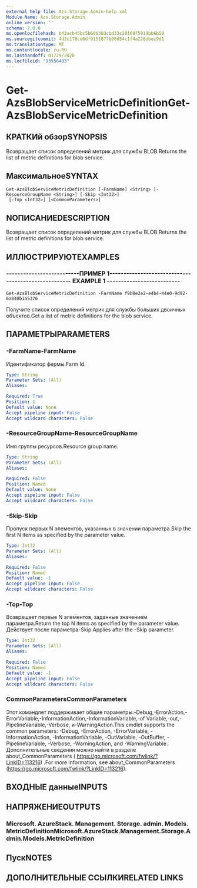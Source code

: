 ```yaml
---
external help file: Azs.Storage.Admin-help.xml
Module Name: Azs.Storage.Admin
online version: ''
schema: 2.0.0
ms.openlocfilehash: b43acb45bc5b606303cbd33c20f0975919bb6b59
ms.sourcegitcommit: 4d2c178cd6df9151877b08d54c1f4a228dbec9d1
ms.translationtype: MT
ms.contentlocale: ru-RU
ms.lasthandoff: 01/29/2020
ms.locfileid: "93556403"
---
```

# <span data-ttu-id="d0294-101">Get-AzsBlobServiceMetricDefinition</span><span class="sxs-lookup"><span data-stu-id="d0294-101">Get-AzsBlobServiceMetricDefinition</span></span>

## <span data-ttu-id="d0294-102">КРАТКИй обзор</span><span class="sxs-lookup"><span data-stu-id="d0294-102">SYNOPSIS</span></span>
<span data-ttu-id="d0294-103">Возвращает список определений метрик для службы BLOB.</span><span class="sxs-lookup"><span data-stu-id="d0294-103">Returns the list of metric definitions for blob service.</span></span>

## <span data-ttu-id="d0294-104">Максимальное</span><span class="sxs-lookup"><span data-stu-id="d0294-104">SYNTAX</span></span>

```
Get-AzsBlobServiceMetricDefinition [-FarmName] <String> [-ResourceGroupName <String>] [-Skip <Int32>]
 [-Top <Int32>] [<CommonParameters>]
```

## <span data-ttu-id="d0294-105">NОПИСАНИЕ</span><span class="sxs-lookup"><span data-stu-id="d0294-105">DESCRIPTION</span></span>
<span data-ttu-id="d0294-106">Возвращает список определений метрик для службы BLOB.</span><span class="sxs-lookup"><span data-stu-id="d0294-106">Returns the list of metric definitions for blob service.</span></span>

## <span data-ttu-id="d0294-107">ИЛЛЮСТРИРУЮТ</span><span class="sxs-lookup"><span data-stu-id="d0294-107">EXAMPLES</span></span>

### <span data-ttu-id="d0294-108">--------------------------ПРИМЕР 1--------------------------</span><span class="sxs-lookup"><span data-stu-id="d0294-108">-------------------------- EXAMPLE 1 --------------------------</span></span>
```
Get-AzsBlobServiceMetricDefinition -FarmName f9b8e2e2-e4b4-44e0-9d92-6a848b1a5376
```

<span data-ttu-id="d0294-109">Получите список определений метрик для службы больших двоичных объектов.</span><span class="sxs-lookup"><span data-stu-id="d0294-109">Get a list of metric definitions for the blob service.</span></span>

## <span data-ttu-id="d0294-110">ПАРАМЕТРЫ</span><span class="sxs-lookup"><span data-stu-id="d0294-110">PARAMETERS</span></span>

### <span data-ttu-id="d0294-111">-FarmName</span><span class="sxs-lookup"><span data-stu-id="d0294-111">-FarmName</span></span>
<span data-ttu-id="d0294-112">Идентификатор фермы.</span><span class="sxs-lookup"><span data-stu-id="d0294-112">Farm Id.</span></span>

```yaml
Type: String
Parameter Sets: (All)
Aliases: 

Required: True
Position: 1
Default value: None
Accept pipeline input: False
Accept wildcard characters: False
```

### <span data-ttu-id="d0294-113">-ResourceGroupName</span><span class="sxs-lookup"><span data-stu-id="d0294-113">-ResourceGroupName</span></span>
<span data-ttu-id="d0294-114">Имя группы ресурсов.</span><span class="sxs-lookup"><span data-stu-id="d0294-114">Resource group name.</span></span>

```yaml
Type: String
Parameter Sets: (All)
Aliases: 

Required: False
Position: Named
Default value: None
Accept pipeline input: False
Accept wildcard characters: False
```

### <span data-ttu-id="d0294-115">-Skip</span><span class="sxs-lookup"><span data-stu-id="d0294-115">-Skip</span></span>
<span data-ttu-id="d0294-116">Пропуск первых N элементов, указанных в значении параметра.</span><span class="sxs-lookup"><span data-stu-id="d0294-116">Skip the first N items as specified by the parameter value.</span></span>

```yaml
Type: Int32
Parameter Sets: (All)
Aliases: 

Required: False
Position: Named
Default value: -1
Accept pipeline input: False
Accept wildcard characters: False
```

### <span data-ttu-id="d0294-117">-Top</span><span class="sxs-lookup"><span data-stu-id="d0294-117">-Top</span></span>
<span data-ttu-id="d0294-118">Возвращает первые N элементов, заданные значением параметра.</span><span class="sxs-lookup"><span data-stu-id="d0294-118">Return the top N items as specified by the parameter value.</span></span>
<span data-ttu-id="d0294-119">Действует после параметра-Skip.</span><span class="sxs-lookup"><span data-stu-id="d0294-119">Applies after the -Skip parameter.</span></span>

```yaml
Type: Int32
Parameter Sets: (All)
Aliases: 

Required: False
Position: Named
Default value: -1
Accept pipeline input: False
Accept wildcard characters: False
```

### <span data-ttu-id="d0294-120">CommonParameters</span><span class="sxs-lookup"><span data-stu-id="d0294-120">CommonParameters</span></span>
<span data-ttu-id="d0294-121">Этот командлет поддерживает общие параметры:-Debug,-ErrorAction,-ErrorVariable,-InformationAction,-InformationVariable,-of Variable,-out,-PipelineVariable,-Verbose, и-WarningAction.</span><span class="sxs-lookup"><span data-stu-id="d0294-121">This cmdlet supports the common parameters: -Debug, -ErrorAction, -ErrorVariable, -InformationAction, -InformationVariable, -OutVariable, -OutBuffer, -PipelineVariable, -Verbose, -WarningAction, and -WarningVariable.</span></span> <span data-ttu-id="d0294-122">Дополнительные сведения можно найти в разделе about_CommonParameters ( https://go.microsoft.com/fwlink/?LinkID=113216) .</span><span class="sxs-lookup"><span data-stu-id="d0294-122">For more information, see about_CommonParameters (https://go.microsoft.com/fwlink/?LinkID=113216).</span></span>

## <span data-ttu-id="d0294-123">ВХОДНЫЕ данные</span><span class="sxs-lookup"><span data-stu-id="d0294-123">INPUTS</span></span>

## <span data-ttu-id="d0294-124">НАПРЯЖЕНИЕ</span><span class="sxs-lookup"><span data-stu-id="d0294-124">OUTPUTS</span></span>

### <span data-ttu-id="d0294-125">Microsoft. AzureStack. Management. Storage. admin. Models. MetricDefinition</span><span class="sxs-lookup"><span data-stu-id="d0294-125">Microsoft.AzureStack.Management.Storage.Admin.Models.MetricDefinition</span></span>

## <span data-ttu-id="d0294-126">Пуск</span><span class="sxs-lookup"><span data-stu-id="d0294-126">NOTES</span></span>

## <span data-ttu-id="d0294-127">ДОПОЛНИТЕЛЬНЫЕ ССЫЛКИ</span><span class="sxs-lookup"><span data-stu-id="d0294-127">RELATED LINKS</span></span>

